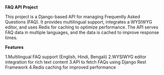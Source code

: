 **FAQ API Project**

This project is a Django-based API for managing Frequently Asked Questions (FAQ). It provides multilingual support, integrates a WYSIWYG editor, and uses Redis for caching to optimize performance. The API serves FAQ data in multiple languages, and the data is cached to improve response times.

**Features**

1.Multilingual FAQ support (English, Hindi, Bengali)
2.WYSIWYG editor integration for rich text content
3.API to fetch FAQs using Django Rest Framework
4.Redis caching for improved performance
